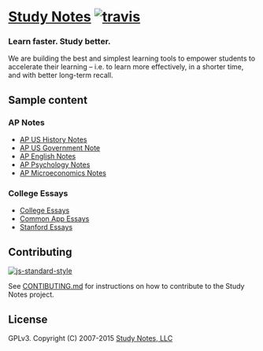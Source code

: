 # [Study Notes](https://www.apstudynotes.org) [![travis][travis-image]][travis-url]

[travis-image]: https://img.shields.io/travis/feross/studynotes.svg?style=flat
[travis-url]: https://travis-ci.org/feross/studynotes

### Learn faster. Study better.

We are building the best and simplest learning tools to empower students to accelerate their learning &ndash; i.e. to learn more effectively, in a shorter time, and with better long-term recall.

## Sample content

### AP Notes

- [AP US History Notes](https://www.apstudynotes.org/us-history/)
- [AP US Government Note](https://www.apstudynotes.org/us-government/)
- [AP English Notes](https://www.apstudynotes.org/english/)
- [AP Psychology Notes](https://www.apstudynotes.org/psychology/)
- [AP Microeconomics Notes](https://www.apstudynotes.org/microeconomics/)

### College Essays

- [College Essays](https://www.apstudynotes.org/essays/)
- [Common App Essays](https://www.apstudynotes.org/common-app/)
- [Stanford Essays](https://www.apstudynotes.org/stanford/)

## Contributing

[![js-standard-style](https://cdn.rawgit.com/feross/standard/master/badge.svg)](https://github.com/feross/standard)

See [CONTIBUTING.md](/CONTRIBUTING.md) for instructions on how to contribute to the
Study Notes project.

## License

GPLv3. Copyright (C) 2007-2015 [Study Notes, LLC](https://www.apstudynotes.org)
